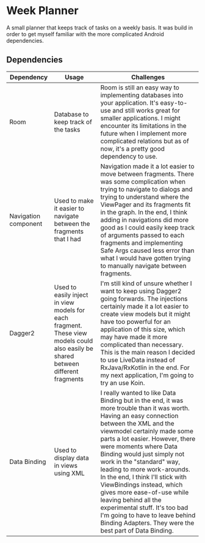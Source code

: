 # Week Planner
A small planner that keeps track of tasks on a weekly basis. It was build in order to get myself familiar with the more complicated Android dependencies.

## Dependencies

Dependency | Usage | Challenges
--- | --- | ---
Room | Database to keep track of the tasks | Room is still an easy way to implementing databases into your application. It's easy-to-use and still works great for smaller applications. I might encounter its limitations in the future when I implement more complicated relations but as of now, it's a pretty good dependency to use.
Navigation component | Used to make it easier to navigate between the fragments that I had | Navigation made it a lot easier to move between fragments. There was some complication when trying to navigate to dialogs and trying to understand where the ViewPager and its fragments fit in the graph. In the end, I think adding in navigations did more good as I could easily keep track of arguments passed to each fragments and implementing Safe Args caused less error than what I would have gotten trying to manually navigate between fragments.
Dagger2 | Used to easily inject in view models for each fragment. These view models could also easily be shared between different fragments | I'm still kind of unsure whether I want to keep using Dagger2 going forwards. The injections certainly made it a lot easier to create view models but it might have too powerful for an application of this size, which may have made it more complicated than necessary. This is the main reason I decided to use LiveData instead of RxJava/RxKotlin in the end. For my next application, I'm going to try an use Koin.
Data Binding | Used to display data in views using XML | I really wanted to like Data Binding but in the end, it was more trouble than it was worth. Having an easy connection between the XML and the viewmodel certainly made some parts a lot easier. However, there were moments where Data Binding would just simply not work in the "standard" way, leading to more work-arounds. In the end, I think I'll stick with ViewBindings instead, which gives more ease-of-use while leaving behind all the experimental stuff. It's too bad I'm going to have to leave behind Binding Adapters. They were the best part of Data Binding.
